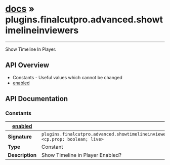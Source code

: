 # [docs](index.md) » plugins.finalcutpro.advanced.showtimelineinviewers
---

Show Timeline In Player.

## API Overview
* Constants - Useful values which cannot be changed
 * [enabled](#enabled)

## API Documentation

### Constants

| [enabled](#enabled)         |                                                                                     |
| --------------------------------------------|-------------------------------------------------------------------------------------|
| **Signature**                               | `plugins.finalcutpro.advanced.showtimelineinviewers.enabled <cp.prop: boolean; live>`                                                                    |
| **Type**                                    | Constant                                                                     |
| **Description**                             | Show Timeline in Player Enabled?                                                                     |

